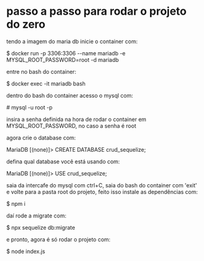 # passo a passo para rodar o projeto do zero

tendo a imagem do maria db inicie o container com:

$ docker run -p 3306:3306 --name mariadb -e MYSQL_ROOT_PASSWORD=root -d mariadb

entre no bash do container:

$ docker exec -it mariadb bash

dentro do bash do container acesso o mysql com:

\# mysql -u root -p

insira a senha definida na hora de rodar o container em MYSQL\_ROOT\_PASSWORD, no caso a senha é root

agora crie o database com:

MariaDB [(none)]> CREATE DATABASE crud_sequelize;

defina qual database você está usando com:

MariaDB [(none)]> USE crud_sequelize;

saia da intercafe do mysql com ctrl+C, saia do bash do container com 'exit' e volte para a pasta root do projeto, feito isso instale as dependências com:

$ npm i

daí rode a migrate com:

$ npx sequelize db:migrate

e pronto, agora é só rodar o projeto com:

$ node index.js
